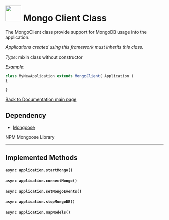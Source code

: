 #   <a href="https://web2solutions.github.io/Jumentix/"><img src="https://avatars3.githubusercontent.com/u/14809007?s=280&v=4" width="50" /></a> Mongo Client Class

The MongoClient class provide support for MongoDB usage into the application.

*Applications created using this framework must inherits this class.*

*Type*: mixin class without constructor

*Example*:

```javascript
class MyNewApplication extends MongoClient( Application )
{

}
```



[Back to Documentation main page](https://web2solutions.github.io/Jumentix/)

## Dependency

- [Mongoose](https://mongoosejs.com)

NPM Mongoose Library


--------------------------
## Implemented Methods


#### `async application.startMongo()`



#### `async application.connectMongo()`



#### `async application.setMongoEvents()`



#### `async application.stopMongoDB()`



#### `async application.mapModels()`
